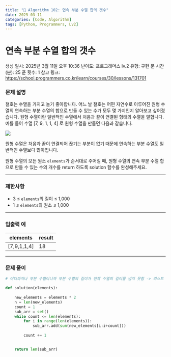 ```yaml
---
title: "🧠 Algorithm 102: 연속 부분 수열 합의 갯수"
date: 2025-03-11
categories: [Code, Algorithm]
tags: [Python, Programmers, Lv2]
---
```


# 연속 부분 수열 합의 갯수

생성 일시: 2025년 3월 11일 오후 10:36
난이도: 프로그래머스 lv.2
유형: 구현
푼 시간 (분): 25
푼 횟수: 1
참고 링크: https://school.programmers.co.kr/learn/courses/30/lessons/131701

### **문제 설명**

철호는 수열을 가지고 놀기 좋아합니다. 어느 날 철호는 어떤 자연수로 이루어진 원형 수열의 연속하는 부분 수열의 합으로 만들 수 있는 수가 모두 몇 가지인지 알아보고 싶어졌습니다. 원형 수열이란 일반적인 수열에서 처음과 끝이 연결된 형태의 수열을 말합니다. 예를 들어 수열 [7, 9, 1, 1, 4] 로 원형 수열을 만들면 다음과 같습니다.

![](https://grepp-programmers.s3.ap-northeast-2.amazonaws.com/files/production/f207cd37-34dc-4cbd-96bb-83435bd6efd4/%EA%B7%B8%EB%A6%BC.png)

원형 수열은 처음과 끝이 연결되어 끊기는 부분이 없기 때문에 연속하는 부분 수열도 일반적인 수열보다 많아집니다.

원형 수열의 모든 원소 `elements`가 순서대로 주어질 때, 원형 수열의 연속 부분 수열 합으로 만들 수 있는 수의 개수를 return 하도록 solution 함수를 완성해주세요.

---

### 제한사항

- 3 ≤ `elements`의 길이 ≤ 1,000
- 1 ≤ `elements`의 원소 ≤ 1,000

---

### 입출력 예

| elements | result |
| --- | --- |
| [7,9,1,1,4] | 18 |

---

### 문제 풀이

```python
# 어디까지나 부분 수열이니까 부분 수열의 길이가 전체 수열의 길이를 넘지 못함 -> 리스트 2배로 늘려서 하면 됨

def solution(elements):
    
    new_elements = elements * 2
    n = len(new_elements)
    count = 1
    sub_arr = set()
    while count <= len(elements):
        for i in range(len(elements)):
            sub_arr.add(sum(new_elements[i:i+count]))
            
        count += 1
    

    return len(sub_arr)
```